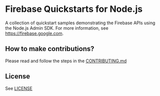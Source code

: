 # Firebase Quickstarts for Node.js

A collection of quickstart samples demonstrating the Firebase APIs using the Node.js Admin SDK. For more information, see https://firebase.google.com.

## How to make contributions?
Please read and follow the steps in the [CONTRIBUTING.md](CONTRIBUTING.md)

## License
See [LICENSE](LICENSE)

